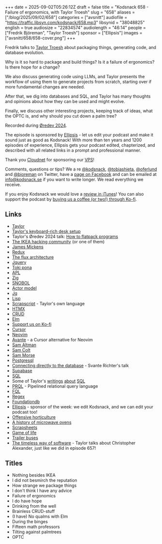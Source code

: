 +++
date = 2025-09-02T05:26:12Z
draft = false
title = "Kodsnack 658 - Failure of ergonomics, with Taylor Troesh"
slug = "658"
aliases = ["/blog/2025/09/02/658"]
categories = ["avsnitt"]
audiofile = "https://traffic.libsyn.com/kodsnack/658.mp3"
libsynid = "38048825"
english = true
audiosize = "22834574"
audiolength = "46:14"
people = ["Fredrik Björeman", "Taylor Troesh"]
sponsor = ["Ellipsis"]
images = ["avsnitt/658/658-cover.png"]
+++

Fredrik talks to [Taylor Troesh](https://taylor.town/) about packaging things, generating code, and database evolution.

Why is it so hard to package and build things? Is it a failure of ergonomics? Is there hope for a change?

We also discuss generating code using LLMs, and Taylor presents the workflow of using them to generate projects from scratch, starting over if more fundamental changes are needed.

After that, we dig into databases and SQL, and Taylor has many thoughts and opinions about how they can be used and might evolve.

Finally, we discuss other interesting projects, keeping track of ideas, what the OPTC is, and why should you cut down a palm tree?

Recorded during [Øredev 2024](https://archive.oredev.org/2024/#/).

The episode is sponsored by [Ellipsis](http://www.ellipsis.se) - let us edit your podcast and make it sound just as good as Kodsnack! With more than ten years and 1200 episodes of experience, Ellipsis gets your podcast edited, chapterized, and described with all related links in a prompt and professional manner.

Thank you [Cloudnet](http://www.cloudnet.se) for sponsoring our [VPS](http://en.wikipedia.org/wiki/Virtual_private_server)!

Comments, questions or tips? We a	re [@kodsnack](https://www.twitter.com/kodsnack), [@tobiashieta](https://www.twitter.com/tobiashieta), [@oferlund](https://twitter.com/oferlund) and [@bjoreman](https://www.twitter.com/bjoreman) on Twitter, have a [page on Facebook](https://www.facebook.com/kodsnack) and can be emailed at [info@kodsnack.se](mailto:info@kodsnack.se) if you want to write longer. We read everything we receive.

If you enjoy Kodsnack we would love a [review in iTunes](http://itunes.apple.com/se/podcast/kodsnack/id561631498?l=en)! You can also support the podcast by <a href="https://ko-fi.com/kodsnack" rel="payment">buying us a coffee (or two!) through Ko-fi</a>.

## Links ##
* [Taylor](https://taylor.town/)
* [Taylor's keyboard-rich desk setup](https://hackerstations.com/setups/taylor_town/)
* Taylor's Øredev 2024 talk: [How to flatpack programs](https://www.youtube.com/watch?v=rJcQ45jKuN4&list=PLOUKmSqExtAFpg3krEd6CXr3uIyUgP97b&index=79)
* [The IKEA hacking community](https://ikeahackers.net/) (or one of them)
* [James Mickens](https://mickens.seas.harvard.edu/)
* [Redux](https://en.wikipedia.org/wiki/Redux_%28software%29)
* [The flux architecture](https://facebookarchive.github.io/flux/)
* [Jquery](https://en.wikipedia.org/wiki/JQuery)
* [Toki pona](https://www.tokipona.org/)
* [APL](https://en.wikipedia.org/wiki/APL_%28programming_language%29)
* [Zig](https://en.wikipedia.org/wiki/Zig_%28programming_language%29)
* [SNOBOL](https://en.wikipedia.org/wiki/SNOBOL)
* [Actor model](https://en.wikipedia.org/wiki/Actor_model)
* [Jq](https://jqlang.org/)
* [Lisp](https://en.wikipedia.org/wiki/Lisp_%28programming_language%29)
* [Scrapscript](https://scrapscript.org/) - Taylor's own language
* [HTMX](https://en.wikipedia.org/wiki/Htmx)
* [CRUD](https://en.wikipedia.org/wiki/Create,_read,_update_and_delete)
* [Elm](https://en.wikipedia.org/wiki/Elm_%28programming_language%29)
* [Support us on Ko-fi](https://ko-fi.com/kodsnack)
* [Cursor](https://en.wikipedia.org/wiki/Cursor_%28code_editor%29)
* [Neovim](https://neovim.io/)
* [Avante](https://github.com/yetone/avante.nvim) - a Cursor alternative for Neovim
* [Sam Altman](https://en.wikipedia.org/wiki/Sam_Altman)
* [Sam Colt](https://en.wikipedia.org/wiki/Samuel_Colt)
* [Sam Morse](https://en.wikipedia.org/wiki/Samuel_Morse)
* [Postgresql](https://en.wikipedia.org/wiki/PostgreSQL)
* [Connecting directly to the database](https://www.youtube.com/watch?v=Z_jqpe53T8M&list=PLOUKmSqExtAFpg3krEd6CXr3uIyUgP97b&index=110) - Svante Richter's talk
* [Supabase](https://supabase.com/)
* [SQL](https://en.wikipedia.org/wiki/SQL)
* Some of Taylor's [writings](https://taylor.town/array-concat-agg) [about](https://taylor.town/xml-sql) [SQL](https://taylor.town/flashcasts-srs-algo)
* [PRQL](https://prql-lang.org/) - Pipelined relational query language
* [FQL](https://learn.microsoft.com/en-us/sharepoint/dev/general-development/fast-query-language-fql-syntax-reference)
* [Regex](https://en.wikipedia.org/wiki/Regular_expression)
* [Foundationdb](https://www.foundationdb.org/)
* [Ellipsis](http://www.ellipsis.se) - sponsor of the week: we edit Kodsnack, and we can edit your podcast too!
* [Offensive horticulture](https://taylor.town/oh)
* [A history of microwave ovens](https://taylor.town/history-of-microwave-ovens)
* [Scrapsheets](https://taylor.town/better-spreadsheets)
* [Game of life](https://en.wikipedia.org/wiki/Conway%27s_Game_of_Life)
* [Trailer buses](https://en.wikipedia.org/wiki/Trailer_bus)
* [The timeless way of software](https://www.youtube.com/watch?v=wTv5kvuP1hI) - Taylor talks about Christopher Alexander, just like we did in episode 657!

## Titles ##
* Nothing besides IKEA
* I did not besmirch  the reputation
* How strange we package things
* I don't think I have any advice
* Failure of ergonomics
* I do have hope
* Drinking from the well
* Brainless CRUD-stuff
* (I have) No qualms with Elm
* During the binges
* Fifteen math professors
* Tilting against palmtrees
* OPTC